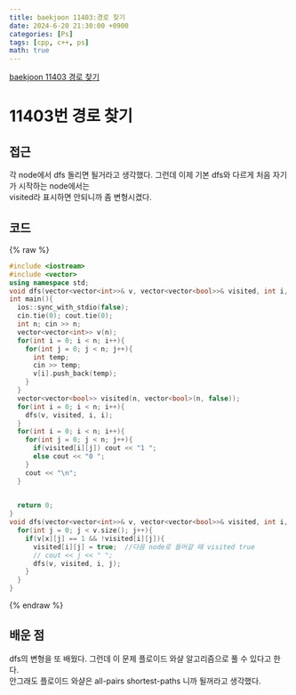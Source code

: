 ```yaml
---
title: baekjoon 11403:경로 찾기
date: 2024-6-20 21:30:00 +0900
categories: [Ps]
tags: [cpp, c++, ps]
math: true
---
```


[baekjoon 11403 경로 찾기](https://www.acmicpc.net/problem/11403)

# 11403번 경로 찾기

## 접근
각 node에서 dfs 돌리면 될거라고 생각했다. 그런데 이제 기본 dfs와 다르게 처음 자기가 시작하는 node에서는   
visited라 표시하면 안되니까 좀 변형시켰다.

## 코드
{% raw %}
```cpp
#include <iostream>
#include <vector>
using namespace std;
void dfs(vector<vector<int>>& v, vector<vector<bool>>& visited, int i, int x);
int main(){
  ios::sync_with_stdio(false);
  cin.tie(0); cout.tie(0);
  int n; cin >> n;
  vector<vector<int>> v(n);
  for(int i = 0; i < n; i++){
    for(int j = 0; j < n; j++){
      int temp;
      cin >> temp;
      v[i].push_back(temp);
    }
  }
  vector<vector<bool>> visited(n, vector<bool>(n, false));
  for(int i = 0; i < n; i++){
    dfs(v, visited, i, i);
  }
  for(int i = 0; i < n; i++){
    for(int j = 0; j < n; j++){
      if(visited[i][j]) cout << "1 ";
      else cout << "0 ";
    }
    cout << "\n";
  }
  

  return 0;
}
void dfs(vector<vector<int>>& v, vector<vector<bool>>& visited, int i, int x){
  for(int j = 0; j < v.size(); j++){
    if(v[x][j] == 1 && !visited[i][j]){
      visited[i][j] = true;  //다음 node로 들어갈 때 visited true
      // cout << j << " ";
      dfs(v, visited, i, j);
    }
  }
}
```
{% endraw %}
 

## 배운 점
dfs의 변형을 또 배웠다. 그런데 이 문제 플로이드 와샬 알고리즘으로 풀 수 있다고 한다.  
안그래도 플로이드 와샬은 all-pairs shortest-paths 니까 될꺼라고 생각했다.

